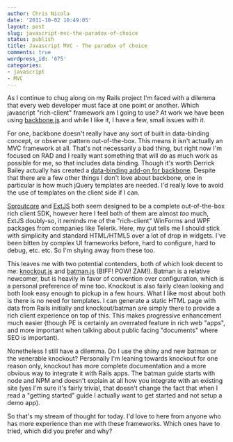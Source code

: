 ```yaml
---
author: Chris Nicola
date: '2011-10-02 10:49:05'
layout: post
slug: javascript-mvc-the-paradox-of-choice
status: publish
title: Javascript MVC - The paradox of choice
comments: true
wordpress_id: '675'
categories:
- javascript
- MVC
---
```


As I continue to chug along on my Rails project I'm faced with a dilemma that every web developer must face at one point or another. Which javascript "rich-client" framework am I going to use? At work we have been using [backbone.js][1] and while I like it, I have a few, small issues with it.

<!--more-->

For one, backbone doesn't really have any sort of built in data-binding concept, or observer pattern out-of-the-box. This means it isn't actually an MVC framework at all. That's not necessarily a bad thing, but right now I'm focused on RAD and I really want something that will do as much work as possible for me, so that includes data binding. Though it's worth Derrick Bailey actually has created a [data-binding add-on for backbone][2]. Despite that there are a few other things I don't love about backbone, one in particular is how much jQuery templates are needed. I'd really love to avoid the use of templates on the client side if I can.

[Sproutcore][3] and [ExtJS][4] both seem designed to be a complete out-of-the-box rich client SDK, however here I feel both of them are almost _too_ much, ExtJS doubly-so, it reminds me of the "rich-client" WinForms and WPF packages from companies like Telerik. Here, my gut tells me I should stick with simplicity and standard HTML/HTML5 over a lot of drop in widgets. I've been bitten by complex UI frameworks before, hard to configure, hard to debug, etc. etc. So I'm shying away from these too.

This leaves me with two potential contenders, both of which look decent to me: [knockout.js][5] and [batman.js][6] (BIFF! POW! ZAM!). Batman is a relative newcomer, but is heavily in favor of convention over configuration, which is a personal preference of mine too. Knockout is also fairly clean looking and both look easy enough to pickup in a few hours. What I like most about both is there is no need for templates. I can generate a static HTML page with data from Rails initially and knockout/batman are simply there to provide a rich client experience on top of this. This makes progressive enhancement much easier (though PE is certainly an overrated feature in rich web "apps", and more important when talking about public facing "documents" where SEO is important).

Nonetheless I still have a dilemma. Do I use the shiny and new batman or the venerable knockout? Personally I'm leaning towards knockout for one reason only, knockout has more complete documentation and a more obvious way to integrate it with Rails apps. The batman guide starts with node and NPM and doesn't explain at all how you integrate with an existing site (yes I'm sure it's fairly trivial, that doesn't change the fact that when I read a "getting started" guide I actually want to get started and not setup a demo app).

So that's my stream of thought for today. I'd love to here from anyone who has more experience than me with these frameworks. Which ones have to tried, which did you prefer and why?

   [1]: http://documentcloud.github.com/backbone/
   [2]: http://lostechies.com/derickbailey/2011/07/24/awesome-model-binding-for-backbone-js/
   [3]: http://www.sproutcore.com/
   [4]: http://www.sencha.com/products/extjs/
   [5]: http://knockoutjs.com/
   [6]: http://batmanjs.org/

